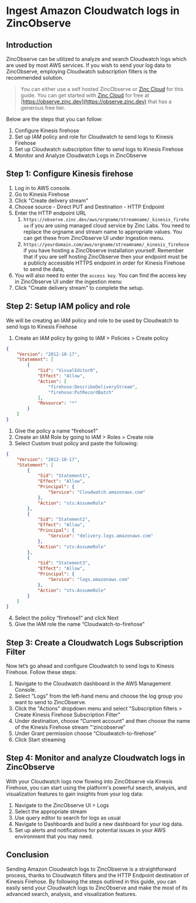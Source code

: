 # Ingest Amazon Cloudwatch logs in ZincObserve

## Introduction

ZincObserve can be utilized to analyze and search Cloudwatch logs which are used by most AWS services. If you wish to send your log data to ZincObserve, employing Cloudwatch subscription filters is the recommended solution.

> You can either use a self hosted ZincObserve or [Zinc Cloud](https://observe.zinc.dev) for this guide. You can get started with [Zinc Cloud](https://observe.zinc.dev) for free at [https://observe.zinc.dev](https://observe.zinc.dev) that has a generous free tier.

Below are the steps that you can follow:

1. Configure Kinesis firehose
1. Set up IAM policy and role for Cloudwatch to send logs to Kinesis Firehose
1. Set up Cloudwatch subscription filter to send logs to Kinesis Firehose
1. Monitor and Analyze Cloudwatch Logs in ZincObserve

## Step 1: Configure Kinesis firehose

1. Log in to AWS console.
1. Go to Kinesis Firehose
1. Click "Create delivery stream"
1. Choose source - Direct PUT and Destination - HTTP Endpoint
1. Enter the HTTP endpoint URL
    1. `https://observe.zinc.dev/aws/orgname/streamname/_kinesis_firehose` if you are using managed cloud service by Zinc Labs. You need to replace the orgname and stream name to appropriate values. You can get these from ZincObserve UI under Ingestion menu. 
    1. `https://yourdomain.com/aws/orgname/streamname/_kinesis_firehose` if you have hosting a ZincObserve installation yourself. Remember that if you are self hosting ZincObserve then your endpoint must be a publicly accessible HTTPS endpoint in order for Kinesis Firehose to send the data, 
1. You will also need to enter the `access key`. You can find the access key in ZincObserve UI under the ingestion menu
1. Click "Create delivery stream" to complete the setup.

## Step 2: Setup IAM policy and role

We will be creating an IAM policy and role to be used by Cloudwatch to send logs to Kinesis Firehose

1. Create an IAM policy by going to IAM > Policies > Create policy

```json linenums="1"
{
    "Version": "2012-10-17",
    "Statement": [
        {
            "Sid": "VisualEditor0",
            "Effect": "Allow",
            "Action": [
                "firehose:DescribeDeliveryStream",
                "firehose:PutRecordBatch"
            ],
            "Resource": "*"
        }
    ]
}
```


1. Give the policy a name “firehose1”
2. Create an IAM Role by going to IAM > Roles > Create role
3. Select Custom trust policy and paste the following:

```json linenums="1"
{
    "Version": "2012-10-17",
    "Statement": [
        {
            "Sid": "Statement1",
            "Effect": "Allow",
            "Principal": {
                "Service": "Cloudwatch.amazonaws.com"
            },
            "Action": "sts:AssumeRole"
        },
        {
            "Sid": "Statement2",
            "Effect": "Allow",
            "Principal": {
                "Service": "delivery.logs.amazonaws.com"
            },
            "Action": "sts:AssumeRole"
        },
        {
            "Sid": "Statement3",
            "Effect": "Allow",
            "Principal": {
                "Service": "logs.amazonaws.com"
            },
            "Action": "sts:AssumeRole"
        }
    ]
}
```

4. Select the policy “firehose1” and click Next
5. Give the IAM role the name “Cloudwatch-to-firehose”


## Step 3: Create a Cloudwatch Logs Subscription Filter

Now let’s go ahead and configure Cloudwatch to send logs to Kinesis Firehose. Follow these steps:

1. Navigate to the Cloudwatch dashboard in the AWS Management Console.
1. Select "Logs" from the left-hand menu and choose the log group you want to send to ZincObserve.
1. Click the "Actions" dropdown menu and select "Subscription filters > Create Kinesis Firehose Subscription Filter"
1. Under destination, choose “Current account” and then choose the name of the Kinesis Firehose stream “‘zincobserve”
1. Under Grant permission choose “Cloudwatch-to-firehose”
1. Click Start streaming

## Step 4: Monitor and analyze Cloudwatch logs in ZincObserve

With your Cloudwatch logs now flowing into ZincObserve via Kinesis Firehose, you can start using the platform's powerful search, analysis, and visualization features to gain insights from your log data:

1. Navigate to the ZincObserve UI > Logs
1. Select the appropriate stream
1. Use query editor to search for logs as usual
1. Navigate to Dashboards and build a new dashboard for your log data.
1. Set up alerts and notifications for potential issues in your AWS environment that you may need.

## Conclusion

Sending Amazon Cloudwatch logs to ZincObserve is a straightforward process, thanks to Cloudwatch filters and the HTTP Endpoint destination of Kinesis Firehose. By following the steps outlined in this guide, you can easily send your Cloudwatch logs to ZincObserve and make the most of its advanced search, analysis, and visualization features.



